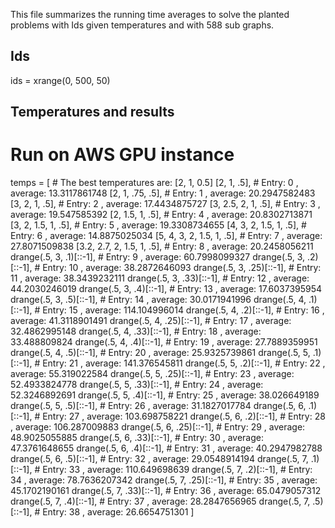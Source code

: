 
This file summarizes the running time averages to solve the planted problems with Ids <ids> given temperatures <temperatures> and with 588 sub graphs.

## Ids
ids = xrange(0, 500, 50)

## Temperatures and results

# Run on AWS GPU instance
temps = [
        # The best temperatures are:  [2, 1, 0.5]
        [2, 1, .5],  # Entry:  0 , average:  13.3117861748
        [2, 1, .75, .5],  # Entry:  1 , average:  20.2947582483
        [3, 2, 1, .5],  # Entry:  2 , average:  17.4434875727
        [3, 2.5, 2, 1, .5],  # Entry:  3 , average:  19.547585392
        [2, 1.5, 1, .5],  # Entry:  4 , average:  20.8302713871
        [3, 2, 1.5, 1, .5],  # Entry:  5 , average:  19.3308734655
        [4, 3, 2, 1.5, 1, .5],  # Entry:  6 , average:  14.8875025034
        [5, 4, 3, 2, 1.5, 1, .5],  # Entry:  7 , average:  27.8071509838
        [3.2, 2.7, 2, 1.5, 1, .5],  # Entry:  8 , average:  20.2458056211
        drange(.5, 3, .1)[::-1],  # Entry:  9 , average:  60.7998099327
        drange(.5, 3, .2)[::-1],  # Entry:  10 , average:  38.2872646093
        drange(.5, 3, .25)[::-1],  # Entry:  11 , average:  38.3439232111
        drange(.5, 3, .33)[::-1],  # Entry:  12 , average:  44.2030246019
        drange(.5, 3, .4)[::-1],  # Entry:  13 , average:  17.6037395954
        drange(.5, 3, .5)[::-1],  # Entry:  14 , average:  30.0171941996
        drange(.5, 4, .1)[::-1],  # Entry:  15 , average:  114.104996014
        drange(.5, 4, .2)[::-1],  # Entry:  16 , average:  41.3118901491
        drange(.5, 4, .25)[::-1],  # Entry:  17 , average:  32.4862995148
        drange(.5, 4, .33)[::-1],  # Entry:  18 , average:  33.488809824
        drange(.5, 4, .4)[::-1],  # Entry:  19 , average:  27.7889359951
        drange(.5, 4, .5)[::-1],  # Entry:  20 , average:  25.9325739861
        drange(.5, 5, .1)[::-1],  # Entry:  21 , average:  141.376545811
        drange(.5, 5, .2)[::-1],  # Entry:  22 , average:  55.319022584
        drange(.5, 5, .25)[::-1],  # Entry:  23 , average:  52.4933824778
        drange(.5, 5, .33)[::-1],  # Entry:  24 , average:  52.3246892691
        drange(.5, 5, .4)[::-1],  # Entry:  25 , average:  38.026649189
        drange(.5, 5, .5)[::-1],  # Entry:  26 , average:  31.1827017784
        drange(.5, 6, .1)[::-1],  # Entry:  27 , average:  103.698758221
        drange(.5, 6, .2)[::-1],  # Entry:  28 , average:  106.287009883
        drange(.5, 6, .25)[::-1],  # Entry:  29 , average:  48.9025055885
        drange(.5, 6, .33)[::-1],  # Entry:  30 , average:  47.3761648655
        drange(.5, 6, .4)[::-1],  # Entry:  31 , average:  40.2947982788
        drange(.5, 6, .5)[::-1],  # Entry:  32 , average:  29.0548914194
        drange(.5, 7, .1)[::-1],  # Entry:  33 , average:  110.649698639
        drange(.5, 7, .2)[::-1],  # Entry:  34 , average:  78.7636207342
        drange(.5, 7, .25)[::-1],  # Entry:  35 , average:  45.1702190161
        drange(.5, 7, .33)[::-1],  # Entry:  36 , average:  65.0479057312
        drange(.5, 7, .4)[::-1],  # Entry:  37 , average:  28.2847656965
        drange(.5, 7, .5)[::-1],  # Entry:  38 , average:  26.6654751301
    ]

